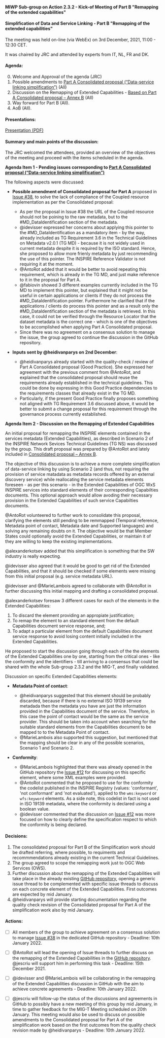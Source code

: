 #### MIWP Sub-group on Action 2.3.2 - Kick-of Meeting of Part B "Remapping of the extended capabilities" 

#### Simplification of Data and Service Linking - Part B "Remapping of the extended capabilities" 

The meeting was held on-line (via WebEx) on 3rd December, 2021, 11:00 - 12:30 CET.

It was chaired by JRC and attended by experts from IT, NL, FR and DK.

#### Agenda:

0. Welcome and Approval of the agenda (JRC)
1. Possible amendments to [Part A Consolidated proposal (“Data-service linking simplification”)](https://github.com/INSPIRE-MIF/gp-data-service-linking-simplification/blob/main/proposals/JRC/ds-linking-simplification-good-practice.md) (All)
2. Discussion on the Remapping of Extended Capabilities - [Based on Part A Consolidated proposal – Annex B](https://github.com/INSPIRE-MIF/gp-data-service-linking-simplification/blob/main/proposals/JRC/ds-linking-simplification-good-practice.md#annex-b) (All)
3. Way forward for Part B (All).
4. AoB (All).

#### Presentations:

[Presentation (PDF)](https://github.com/INSPIRE-MIF/gp-data-service-linking-simplification/blob/main/meetings/2021-12-03/20211203_MIWP_Sub-group_2.3.2_Simplification_Kick-off_Part_B.pdf)

#### Summary and main points of the discussion:

The JRC welcomed the attendees, provided an overview of the objectives of the meeting and proceed with the items scheduled in the agenda.

**Agenda Item 1 - Pending issues corresponding to [Part A Consolidated proposal (“Data-service linking simplification”)](https://github.com/INSPIRE-MIF/gp-data-service-linking-simplification/blob/main/proposals/JRC/ds-linking-simplification-good-practice.md)**

The following aspects were discussed:

* **Possible amendment of Consolidated proposal for Part A** proposed in [Issue #38](https://github.com/INSPIRE-MIF/gp-data-service-linking-simplification/issues/38), to solve the lack of compliance of the Coupled resource implementation as per the Consolidated proposal: 
  * As per the proposal in Issue #38 the URL of the Coupled resource should not be poining to the raw metadata, but to the #MD_DataIdentification section of the metadata. 
  * @idevisser expressed her concerns about applying this pointer to the #MD_DataIdentification as a mandatory item - by the way, already included as TG Requirement 3.6 in the Technical Guidelines on Metadata v2.0.1 (TG MD) - because it is not widely used in current metadata despite it is required by the ISO standard. Hence, she proposed to allow more frienly metadata by just recommending the use of this pointer. The INSPIRE Reference Validator is not requiring it at the moment. 
  * @AntoRot added that it would be better to avoid repeating this requirement, which is already in the TG MD, and just make reference to it in the proposal for Part A.
  * @fabiovin showed 3 different examples currently included in the TG MD to implement this pointer, but explained that it might not be useful in certain applications or clients if they do not process the #MD_DataIdentification pointer. Furthermore he clarified that if the applications / clients do process this pointer and as a result only the #MD_DataIdentification section of the metadata is retrieved. In this case, it could not be verified through the Resource Locator that the dataset metadata is the correct one - which is one of the objectives to be accomplished when applying Part A Consolidated proposal. 
  * Since there was no agreement on a consensus solution to manage the issue, the group agreed to continue the discussion in the GitHub repository.

* **Inputs sent by @heidivanparys on 2nd December**: 
  * @heidivanparys already started with the quality-check / review of Part A Consolidated proposal (Good Practice). She expressed her agreement with the previous comment from @AntoRot, and explained that the consolidated proposal should reuse the requirements already established in the technical guidelines. This could be done by expressing in this Good Practice dependencies to the requirements classes that already exist in the TG MD. 
  * Particularly, if the present Good Practice finally proposes something not aligned with TG Requirement 3.6 discussed above, it would be better to submit a change proposal for this requirement through the governance process currently established.

**Agenda Item 2 - Discussion on the Remapping of Extended Capabilities**

An initial proposal for remapping the INSPIRE elements contained in the services metadata (Extended Capabilities), as described in Scenario 2 of the INSPIRE Network Sevices Technical Guidelines (TG NS) was discussed by the group. This draft proposal was prepared by @AntoRot and lately included in [Consolidated proposal – Annex B](https://github.com/INSPIRE-MIF/gp-data-service-linking-simplification/blob/main/proposals/JRC/ds-linking-simplification-good-practice.md#annex-b). 

The objective of this discussion is to achieve a more complete simplification of data-service linking by using Scenario 2 (and thus, not requiring the provision of service matadata as metadata records offered by an external discovery service) while reallocating the service metadata elements foreseen - as per this scenario - in the Extended Capabilities of OGC WxS INSPIRE services into standard elements of their corresponding Capabilties documents. This optional approach would allow avoding their necessary provision in the Extended Capabilities of such service Capabilties documents. 

@AntoRot volunteered to further work to consolidate this proposal, clarifying the elements still pending to be remmapped (Temporal reference, Metadata point of contact, Metadata date and Supported languages) and solving any remaining doubts on it. The objective would be that Member States could optionally avoid the Extended Capabilities, or maintain it of they are willing to keep the existing implementations.

@alexanderkotsev added that this simplification is something that the SW industry is really expecting. 

@idevisser also agreed that it would be good to get rid of the Extended Capabilities, and that it should be checked if some elements were missing from this initial proposal (e.g. service metadata URL).

@idevisser and @MarieLambois agreed to collaborate with @AntoRot in further discussing this initial mapping and drafting a consolidated proposal. 

@alexanderkotsev foresaw 3 different cases for each of the elements in the Extended Capabilities: 
1. To discard the element providing an appropiate justification; 
2. To remap the element to an standard element from the default Capabilities document service response, and; 
3. To adapt a particular element from the default Capabilities document service response to avoid losing content initially included in the Extended Capabilities.

He proposed to start the discussion going through each of the the elements of the Extended Capabilities one by one, starting from the critical ones - like the conformity and the identifiers - till arriving to a consensus that could be shared with the whole Sub-group 2.3.2 and the MIG-T, and finally validated. 

Discussion on specific Extended Capabilities elements:

* **Metadata Point of contact**: 
  * @heidivanparys suggested that this element should be probably discarded, because if there is no external ISO 19139 service metadada then the metadata you have are just the information provided in the Capabilities document of the service. Therefore, in this case the point of contact would be the same as the service provider. This should be taken into account when searching for the suitable standard elements from the Capabilities document to be mapped to to the Metadata Point of contact. 
  * @MarieLambois also supported this suggestion, but mentioned that the mapping should be clear in any of the possible scenarios, Scenario 1 and Scenario 2.

* **Conformity**: 
  * @MarieLambois highlighted that there was already opened in the GitHub repository the [Issue #12](https://github.com/INSPIRE-MIF/gp-data-service-linking-simplification/issues/12) for discussing on this specific element, where some XML examples were provided. 
  * @AntoRot commented that he proposed to use for the conformity the codelist published in the INSPIRE Registry (values: 'conformant', 'not conformant' and 'not evaluated'), applied to the `wms:keyword` or `wfs:keyword` elements. As a side note, this codelist in fact is not used in ISO 19139 metadata, where the conformity is declared using a boolean value. 
  * @idevisser commented that the discussion on [Issue #12](https://github.com/INSPIRE-MIF/gp-data-service-linking-simplification/issues/12) was more focused on how to clearly define the specification respect to which the conformity is being declared.

#### Decisions:

1. The consolidated proposal for Part B of the Simplification work should be drafted referring, where possible, to requiments and recommmendations already existing in the current Technical Guidelines.
2. The group agreed to scope the remapping work just to OGC Web Services (OWS). 
3. Further discussion about the remapping of the Extended Capabilities will take place in the already existing [GitHub repository](https://github.com/INSPIRE-MIF/gp-data-service-linking-simplification/), opening a generic issue thread to be complemented with specific issue threads to discuss on each concrete element of the Extended Capabilities. First outcomes are expected by mid January.
4. @heidivanparys will provide starting documentation regarding the quality check revision of the Consolidated proposal for Part A of the simplification work also by mid January. 

#### Actions:

- [ ] All members of the group to achieve agreement on a consensus solution to manage [Issue #38](https://github.com/INSPIRE-MIF/gp-data-service-linking-simplification/issues/38) in the dedicated GitHub repository - Deadline: 10th January 2022.
- [ ] @AntoRot will lead the opening of Issue threads to further discuss on the remapping of the Extended Capabilities in the [GitHub repository](https://github.com/INSPIRE-MIF/gp-data-service-linking-simplification/). @jescriu will support him in performing this task - Deadline: 15th December 2021. 
- [ ] @idevisser and @MarieLambois will be collaborating in the remapping of the Extended Capabilities discussion in GitHub with the aim to achieve concrete agreements - Deadline: 10th January 2022.
- [ ] @jescriu will follow-up the status of the discussions and agreements in GitHub to possibly have a new meeting of this group by mid January, in time to gather feedback for the MIG-T Meeting scheduled on 20th January. This meeting would also be used to discuss on possible amendments to the Consolidated proposal for Part A of the simplification work based on the first outcomes from the quality check revision made by @heidivanparys - Deadline: 10th January 2022.

